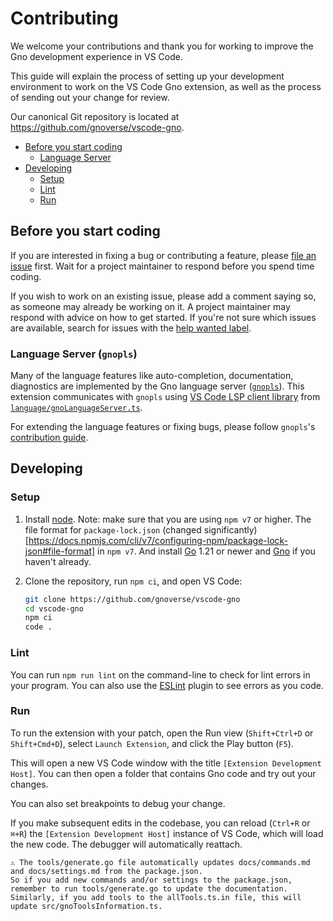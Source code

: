 # Contributing

We welcome your contributions and thank you for working to improve the Gno development experience in VS Code.

This guide will explain the process of setting up your development environment to work on the VS Code Gno extension, as well as the process of sending out your change for review.

Our canonical Git repository is located at https://github.com/gnoverse/vscode-gno.

* [Before you start coding](#before-you-start-coding)
	* [Language Server](#language-server-gnopls)
* [Developing](#developing)
  * [Setup](#setup)
  * [Lint](#lint)
  * [Run](#run)

## Before you start coding

If you are interested in fixing a bug or contributing a feature, please [file an issue](https://github.com/gnoverse/vscode-gno/issues/new/choose) first. Wait for a project maintainer to respond before you spend time coding.

If you wish to work on an existing issue, please add a comment saying so, as someone may already be working on it. A project maintainer may respond with advice on how to get started. If you're not sure which issues are available, search for issues with the [help wanted label](https://github.com/gnoverse/vscode-gno/labels/HelpWanted).

### Language Server (`gnopls`)

Many of the language features like auto-completion, documentation, diagnostics are implemented
by the Gno language server ([`gnopls`](https://github.com/gnoverse/gnopls)).
This extension communicates with `gnopls` using [VS Code LSP client library](https://github.com/microsoft/vscode-languageserver-node) from [`language/gnoLanguageServer.ts`](https://github.com/gnoverse/vscode-gno/tree/main/src/language).

For extending the language features or fixing bugs, please follow `gnopls`'s
[contribution guide](https://github.com/gnoverse/gnopls/tree/main/doc/contributing.md).

## Developing

### Setup

1) Install [node](https://nodejs.org/en/). Note: make sure that you are using `npm v7` or higher. The file format for `package-lock.json` (changed significantly)[https://docs.npmjs.com/cli/v7/configuring-npm/package-lock-json#file-format] in `npm v7`.
And install [Go](https://go.dev/) 1.21 or newer and [Gno](https://docs.gno.land/getting-started/local-setup/installation) if you haven't already.

2) Clone the repository, run `npm ci`, and open VS Code:

    ```bash
    git clone https://github.com/gnoverse/vscode-gno
    cd vscode-gno
    npm ci
    code .
    ```

### Lint

You can run `npm run lint` on the command-line to check for lint errors in your program. You can also use the [ESLint](https://marketplace.visualstudio.com/items?itemName=dbaeumer.vscode-eslint) plugin to see errors as you code.

### Run

To run the extension with your patch, open the Run view (`Shift+Ctrl+D` or `Shift+Cmd+D`), select `Launch Extension`, and click the Play button (`F5`).

This will open a new VS Code window with the title `[Extension Development Host]`. You can then open a folder that contains Gno code and try out your changes.

You can also set breakpoints to debug your change.

If you make subsequent edits in the codebase, you can reload (`Ctrl+R` or `⌘+R`) the `[Extension Development Host]` instance of VS Code, which will load the new code. The debugger will automatically reattach.

```
⚠️ The tools/generate.go file automatically updates docs/commands.md and docs/settings.md from the package.json.
So if you add new commands and/or settings to the package.json, remember to run tools/generate.go to update the documentation.
Similarly, if you add tools to the allTools.ts.in file, this will update src/gnoToolsInformation.ts.
```

